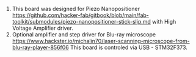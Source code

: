 1. This board was designed for Piezo Nanopositioner  https://github.com/hacker-fab/gitbook/blob/main/fab-toolkit/submodules/piezo-nanopositioner-stick-slip.md with High Voltage Amplifier driver.
2. Optional amplifier and step driver for Blu-ray microscope  https://www.hackster.io/michalin70/laser-scanning-microscope-from-blu-ray-player-856f06
This board is controled via USB - STM32F373.

